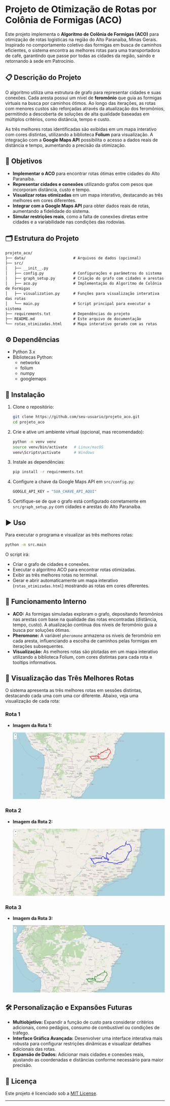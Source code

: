 # Projeto de Otimização de Rotas por Colônia de Formigas (ACO)

Este projeto implementa o **Algoritmo de Colônia de Formigas (ACO)** para otimização de rotas logísticas na região do Alto Paranaíba, Minas Gerais. Inspirado no comportamento coletivo das formigas em busca de caminhos eficientes, o sistema encontra as melhores rotas para uma transportadora de café, garantindo que passe por todas as cidades da região, saindo e retornando à sede em Patrocínio.

## 📋 Descrição do Projeto

O algoritmo utiliza uma estrutura de grafo para representar cidades e suas conexões. Cada aresta possui um nível de **feromônio** que guia as formigas virtuais na busca por caminhos ótimos. Ao longo das iterações, as rotas com menores custos são reforçadas através da atualização dos feromônios, permitindo a descoberta de soluções de alta qualidade baseadas em múltiplos critérios, como distância, tempo e custo.

As três melhores rotas identificadas são exibidas em um mapa interativo com cores distintas, utilizando a biblioteca **Folium** para visualização. A integração com a **Google Maps API** possibilita o acesso a dados reais de distância e tempo, aumentando a precisão da otimização.

## 🎯 Objetivos

- **Implementar o ACO** para encontrar rotas ótimas entre cidades do Alto Paranaíba.
- **Representar cidades e conexões** utilizando grafos com pesos que incorporam distância, custo e tempo.
- **Visualizar rotas otimizadas** em um mapa interativo, destacando as três melhores em cores diferentes.
- **Integrar com a Google Maps API** para obter dados reais de rotas, aumentando a fidelidade do sistema.
- **Simular restrições reais**, como a falta de conexões diretas entre cidades e a variabilidade nas condições das rodovias.

## 🗂️ Estrutura do Projeto

```
projeto_aco/
├── data/                     # Arquivos de dados (opcional)
├── src/
│   ├── __init__.py
│   ├── config.py             # Configurações e parâmetros do sistema
│   ├── graph_setup.py        # Criação do grafo com cidades e arestas
│   ├── aco.py                # Implementação do Algoritmo de Colônia de Formigas
│   ├── visualization.py      # Funções para visualização interativa das rotas
│   └── main.py               # Script principal para executar o sistema
├── requirements.txt          # Dependências do projeto
├── README.md                 # Este arquivo de documentação
└── rotas_otimizadas.html     # Mapa interativo gerado com as rotas
```

## ⚙️ Dependências

- Python 3.x
- Bibliotecas Python:
  - networkx
  - folium
  - numpy
  - googlemaps

## 🚀 Instalação

1. Clone o repositório:
   ```bash
   git clone https://github.com/seu-usuario/projeto_aco.git
   cd projeto_aco
   ```

2. Crie e ative um ambiente virtual (opcional, mas recomendado):
   ```bash
   python -m venv venv
   source venv/bin/activate   # Linux/macOS
   venv\Scripts\activate      # Windows
   ```

3. Instale as dependências:
   ```bash
   pip install -r requirements.txt
   ```

4. Configure a chave da Google Maps API em `src/config.py`:
   ```python
   GOOGLE_API_KEY = "SUA_CHAVE_API_AQUI"
   ```

5. Certifique-se de que o grafo está configurado corretamente em `src/graph_setup.py` com cidades e arestas do Alto Paranaíba.

## ▶️ Uso

Para executar o programa e visualizar as três melhores rotas:

```bash
python -m src.main
```

O script irá:
- Criar o grafo de cidades e conexões.
- Executar o algoritmo ACO para encontrar rotas otimizadas.
- Exibir as três melhores rotas no terminal.
- Gerar e abrir automaticamente um mapa interativo (`rotas_otimizadas.html`) mostrando as rotas em cores diferentes.

## 📜 Funcionamento Interno

- **ACO:** As formigas simuladas exploram o grafo, depositando feromônios nas arestas com base na qualidade das rotas encontradas (distância, tempo, custo). A atualização contínua dos níveis de feromônio guia a busca por soluções ótimas.
- **Pheromone:** A variável `pheromone` armazena os níveis de feromônio em cada aresta, influenciando a escolha de caminhos pelas formigas em iterações subsequentes.
- **Visualização:** As melhores rotas são plotadas em um mapa interativo utilizando a biblioteca Folium, com cores distintas para cada rota e tooltips informativos.

## 🌈 Visualização das Três Melhores Rotas

O sistema apresenta as três melhores rotas em sessões distintas, destacando cada uma com uma cor diferente. Abaixo, veja uma visualização de cada rota:

### Rota 1
- **Imagem da Rota 1:**
  
  ![Rota 1](https://github.com/Micael-Resende/Algoritmo-ACO/blob/master/images/rota1.png)  

### Rota 2
- **Imagem da Rota 2:**
  
  ![Rota 2](https://github.com/Micael-Resende/Algoritmo-ACO/blob/master/images/rota2.png)  

### Rota 3
- **Imagem da Rota 3:**
  
  ![Rota 3](https://github.com/Micael-Resende/Algoritmo-ACO/blob/master/images/rota3.png)  


## 🛠️ Personalização e Expansões Futuras

- **Multiobjetivo:** Expandir a função de custo para considerar critérios adicionais, como pedágios, consumo de combustível ou condições de tráfego.
- **Interface Gráfica Avançada:** Desenvolver uma interface interativa mais robusta para configurar restrições dinâmicas e visualizar detalhes adicionais das rotas.
- **Expansão de Dados:** Adicionar mais cidades e conexões reais, ajustando as coordenadas e distâncias conforme necessário para maior precisão.

## 📄 Licença

Este projeto é licenciado sob a [MIT License](LICENSE).

---
